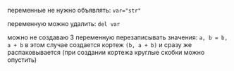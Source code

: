
переменные не нужно объявлять:
`var="str"`

переменную можно удалить:
`del var`

можно не создаваю 3 переменную перезаписывать значения:
`a, b = b, a + b`
в этом случае создается кортеж `(b, a + b)` и сразу же распаковывается (при создании кортежа круглые скобки можно опустить)
